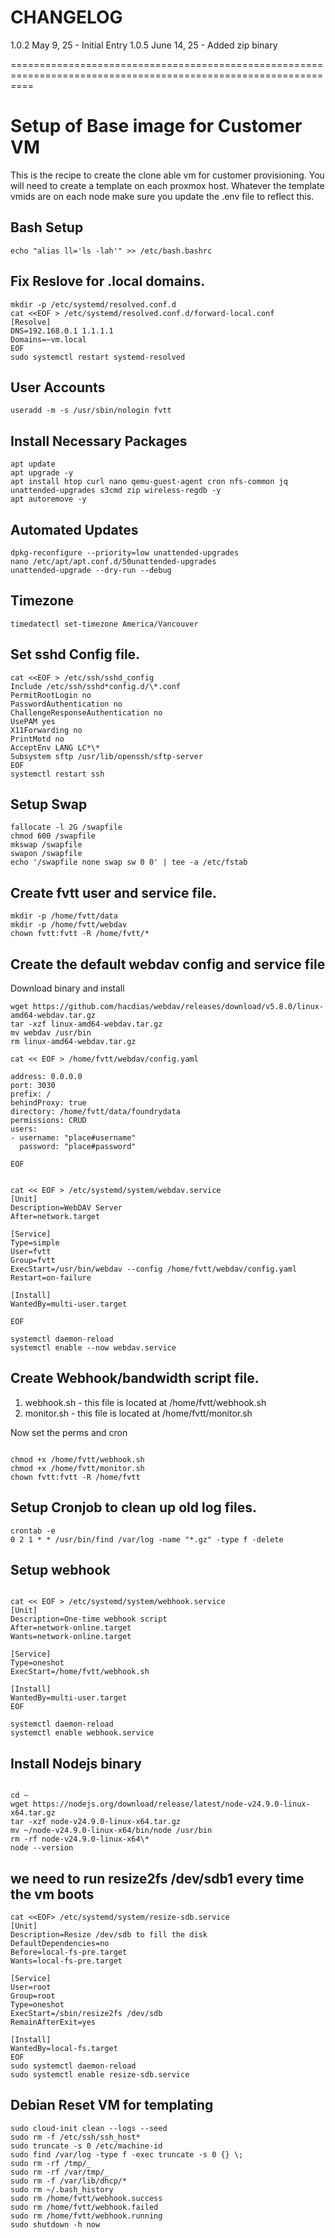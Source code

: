 # CHANGELOG

1.0.2 May 9, 25 - Initial Entry
1.0.5 June 14, 25 - Added zip binary

================================================================================================================

# Setup of Base image for Customer VM

This is the recipe to create the clone able vm for customer provisioning. You will need to create a template on each proxmox host. Whatever the template vmids are on each node make sure you update the .env file to reflect this.

## Bash Setup

```
echo "alias ll='ls -lah'" >> /etc/bash.bashrc
```

## Fix Reslove for .local domains.

```
mkdir -p /etc/systemd/resolved.conf.d
cat <<EOF > /etc/systemd/resolved.conf.d/forward-local.conf
[Resolve]
DNS=192.168.0.1 1.1.1.1
Domains=~vm.local
EOF
sudo systemctl restart systemd-resolved

```

## User Accounts

```
useradd -m -s /usr/sbin/nologin fvtt

```

## Install Necessary Packages

```
apt update
apt upgrade -y
apt install htop curl nano qemu-guest-agent cron nfs-common jq unattended-upgrades s3cmd zip wireless-regdb -y
apt autoremove -y
```

## Automated Updates

```
dpkg-reconfigure --priority=low unattended-upgrades
nano /etc/apt/apt.conf.d/50unattended-upgrades
unattended-upgrade --dry-run --debug
```

## Timezone

```
timedatectl set-timezone America/Vancouver
```

## Set sshd Config file.

```
cat <<EOF > /etc/ssh/sshd_config
Include /etc/ssh/sshd*config.d/\*.conf
PermitRootLogin no
PasswordAuthentication no
ChallengeResponseAuthentication no
UsePAM yes
X11Forwarding no
PrintMotd no
AcceptEnv LANG LC*\*
Subsystem sftp /usr/lib/openssh/sftp-server
EOF
systemctl restart ssh
```

## Setup Swap

```
fallocate -l 2G /swapfile
chmod 600 /swapfile
mkswap /swapfile
swapon /swapfile
echo '/swapfile none swap sw 0 0' | tee -a /etc/fstab
```

## Create fvtt user and service file.

```
mkdir -p /home/fvtt/data
mkdir -p /home/fvtt/webdav
chown fvtt:fvtt -R /home/fvtt/*
```

## Create the default webdav config and service file

Download binary and install

```
wget https://github.com/hacdias/webdav/releases/download/v5.8.0/linux-amd64-webdav.tar.gz
tar -xzf linux-amd64-webdav.tar.gz
mv webdav /usr/bin
rm linux-amd64-webdav.tar.gz
```

```
cat << EOF > /home/fvtt/webdav/config.yaml

address: 0.0.0.0
port: 3030
prefix: /
behindProxy: true
directory: /home/fvtt/data/foundrydata
permissions: CRUD
users:
- username: "place#username"
  password: "place#password"

EOF

```

```

cat << EOF > /etc/systemd/system/webdav.service
[Unit]
Description=WebDAV Server
After=network.target

[Service]
Type=simple
User=fvtt
Group=fvtt
ExecStart=/usr/bin/webdav --config /home/fvtt/webdav/config.yaml
Restart=on-failure

[Install]
WantedBy=multi-user.target

EOF

systemctl daemon-reload
systemctl enable --now webdav.service

```

## Create Webhook/bandwidth script file.

1. webhook.sh - this file is located at /home/fvtt/webhook.sh
2. monitor.sh - this file is located at /home/fvtt/monitor.sh

Now set the perms and cron

```

chmod +x /home/fvtt/webhook.sh
chmod +x /home/fvtt/monitor.sh
chown fvtt:fvtt -R /home/fvtt

```

## Setup Cronjob to clean up old log files.

```
crontab -e
0 2 1 * * /usr/bin/find /var/log -name "*.gz" -type f -delete
```

## Setup webhook

```

cat << EOF > /etc/systemd/system/webhook.service
[Unit]
Description=One-time webhook script
After=network-online.target
Wants=network-online.target

[Service]
Type=oneshot
ExecStart=/home/fvtt/webhook.sh

[Install]
WantedBy=multi-user.target
EOF

systemctl daemon-reload
systemctl enable webhook.service

```

## Install Nodejs binary

```

cd ~
wget https://nodejs.org/download/release/latest/node-v24.9.0-linux-x64.tar.gz
tar -xzf node-v24.9.0-linux-x64.tar.gz
mv ~/node-v24.9.0-linux-x64/bin/node /usr/bin
rm -rf node-v24.9.0-linux-x64\*
node --version

```

## we need to run resize2fs /dev/sdb1 every time the vm boots

```
cat <<EOF> /etc/systemd/system/resize-sdb.service
[Unit]
Description=Resize /dev/sdb to fill the disk
DefaultDependencies=no
Before=local-fs-pre.target
Wants=local-fs-pre.target

[Service]
User=root
Group=root
Type=oneshot
ExecStart=/sbin/resize2fs /dev/sdb
RemainAfterExit=yes

[Install]
WantedBy=local-fs.target
EOF
sudo systemctl daemon-reload
sudo systemctl enable resize-sdb.service

```

## Debian Reset VM for templating

```
sudo cloud-init clean --logs --seed
sudo rm -f /etc/ssh/ssh_host*
sudo truncate -s 0 /etc/machine-id
sudo find /var/log -type f -exec truncate -s 0 {} \;
sudo rm -rf /tmp/_
sudo rm -rf /var/tmp/_
sudo rm -f /var/lib/dhcp/*
sudo rm ~/.bash_history
sudo rm /home/fvtt/webhook.success
sudo rm /home/fvtt/webhook.failed
sudo rm /home/fvtt/webhook.running
sudo shutdown -h now
```

